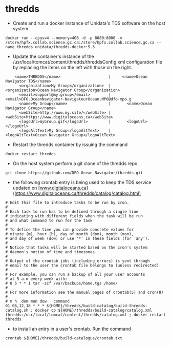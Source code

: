 # thredds

* Create and run a docker instance of Unidata's TDS software on the host system.

```console
docker run --cpus=4 --memory=4GB -d -p 8080:8080 -v /store/hpfx.collab.science.gc.ca:/store/hpfx.collab.science.gc.ca --name thredds unidata/thredds-docker:5.3
```

* Update the container's instance of the /usr/local/tomcat/content/thredds/threddsConfig.xml configuration file by replacing the items on the left with those on the right.

```console
    <name>THREDDS</name>                     |     <name>Ocean Navigator TDS</name>
      <organization>My Group</organization>  |       <organization>Ocean Navigator Group</organization>
      <email>support@my.group</email>        |       <email>DFO.OceanNavigator-NavigateurOcean.MPO@dfo-mpo.g
      <name>My Group</name>                  |       <name>Ocean Navigator Group</name>
      <webSite>http://www.my.site/</webSite> |       <webSite>https://www.digitaloceans.ca</webSite>
      <logoUrl>myGroup.gif</logoUrl>         |       <logoUrl></logoUrl>
      <logoAltText>My Group</logoAltText>    |       <logoAltText>Ocean Navigator Group</logoAltText>

```

* Restart the thredds container by issuing the command

```console 
docker restart thredds
```

* On the host system perform a git clone of the thredds repo.

```console
git clone https://github.com/DFO-Ocean-Navigator/thredds.git 
```

* the following crontab entry is being used to keep the TDS service updated on [www.digitaloceans.ca](https://www.digitaloceans.ca/thredds/catalog/catalog.html)

```console
# Edit this file to introduce tasks to be run by cron.
#
# Each task to run has to be defined through a single line
# indicating with different fields when the task will be run
# and what command to run for the task
#
# To define the time you can provide concrete values for
# minute (m), hour (h), day of month (dom), month (mon),
# and day of week (dow) or use '*' in these fields (for 'any').
#
# Notice that tasks will be started based on the cron's system
# daemon's notion of time and timezones.
#
# Output of the crontab jobs (including errors) is sent through
# email to the user the crontab file belongs to (unless redirected).
#
# For example, you can run a backup of all your user accounts
# at 5 a.m every week with:
# 0 5 * * 1 tar -zcf /var/backups/home.tgz /home/
#
# For more information see the manual pages of crontab(5) and cron(8)
#
# m h  dom mon dow   command
01 06,12,18 * * * ${HOME}/thredds/build-catalog/build-thredds-catalog.sh ; docker cp ${HOME}/thredds/build-catalog/catalog.xml thredds:/usr/local/tomcat/content/thredds/catalog.xml ; docker restart thredds
```

* to install an entry in a user's crontab. Run the command

```console
crontab ${HOME}/thredds/build-catalogue/crontab.txt
```
